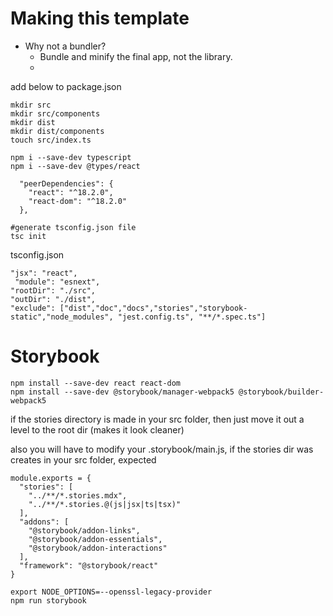 # Making this template

* Why not a bundler?
    * Bundle and minify the final app, not the library.
    * 
add below to package.json

```
mkdir src
mkdir src/components
mkdir dist
mkdir dist/components
touch src/index.ts
```

```
npm i --save-dev typescript
npm i --save-dev @types/react
```

```
  "peerDependencies": {
    "react": "^18.2.0",
    "react-dom": "^18.2.0"
  },
```

```
#generate tsconfig.json file
tsc init 
```

tsconfig.json
```
"jsx": "react",
 "module": "esnext",  
"rootDir": "./src",   
"outDir": "./dist", 
"exclude": ["dist","doc","docs","stories","storybook-static","node_modules", "jest.config.ts", "**/*.spec.ts"]  
```


# Storybook

```
npm install --save-dev react react-dom
npm install --save-dev @storybook/manager-webpack5 @storybook/builder-webpack5

```

if the stories directory is made in your src folder, then just move it out a level to the root dir (makes it look cleaner)

also you will have to modify your .storybook/main.js, if the stories dir was creates in your src folder, expected 

```
module.exports = {
  "stories": [
    "../**/*.stories.mdx",
    "../**/*.stories.@(js|jsx|ts|tsx)"
  ],
  "addons": [
    "@storybook/addon-links",
    "@storybook/addon-essentials",
    "@storybook/addon-interactions"
  ],
  "framework": "@storybook/react"
}
```

```
export NODE_OPTIONS=--openssl-legacy-provider
npm run storybook
```

